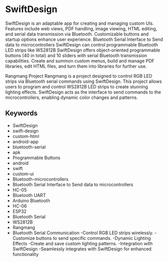 # SwiftDesign
SwiftDesign is an adaptable app for creating and managing custom UIs. Features include web views, PDF handling, image viewing, HTML editing, and serial data transmission via Bluetooth. Customizable buttons and startup options enhance user experience.
Bluetooth Serial Interface to Send data to microcontrollers
SwiftDesign can control programmable Bluetooth LED strips like WS2812B
SwiftDesign offers object-oriented programmable buttons (40 in total) and 10 sliders with serial Bluetooth transmission capabilities. Create and summon custom menus, build and manage PDF libraries, edit HTML files, and turn them into libraries for further use.

Rangmang Project
Rangmang is a project designed to control RGB LED strips via Bluetooth serial commands using SwiftDesign. This project allows users to program and control WS2812B LED strips to create stunning lighting effects. SwiftDesign acts as the interface to send commands to the microcontrollers, enabling dynamic color changes and patterns.

## Keywords
- SwiftDesign
- swift-design
- custom-html
- android-app
- bluetooth-serial
- apk
- Programmable Buttons
- android
- swift
- custom-ui
- Bluetooth-microcontrollers
- Bluetooth Serial Interface to Send data to microcontrollers
- HC-05
- Bluetooth UART
- Arduino Bluetooth
- HC-06
- ESP32
- Bluetooth Serial
- WS2812B
- Rangmang
- Bluetooth Serial Communication
-Control RGB LED strips wirelessly.
-Customize buttons to send specific commands.
-Dynamic Lighting Effects
-Create and save custom lighting patterns.
-Integration with SwiftDesign
-Seamlessly integrates with SwiftDesign for enhanced functionality
